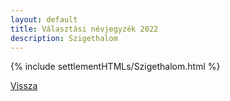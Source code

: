 ```yaml
---
layout: default
title: Választási névjegyzék 2022
description: Szigethalom
---
```


{% include settlementHTMLs/Szigethalom.html %}

[Vissza](../)